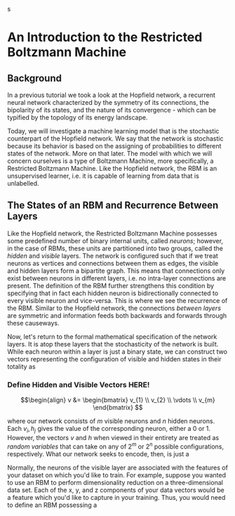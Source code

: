 <style TYPE="text/css">
code.has-jax {font: inherit; font-size: 100%; background: inherit; border: inherit;}
</style>
<script type="text/x-mathjax-config">
MathJax.Hub.Config({
    tex2jax: {
        inlineMath: [['$','$'], ['\\(','\\)']],
        skipTags: ['script', 'noscript', 'style', 'textarea', 'pre'] // removed 'code' entry
    }
});
MathJax.Hub.Queue(function() {
    var all = MathJax.Hub.getAllJax(), i;
    for(i = 0; i < all.length; i += 1) {
        all[i].SourceElement().parentNode.className += ' has-jax';
    }
});
</script>
<script type="text/javascript" src="http://cdn.mathjax.org/mathjax/latest/MathJax.js?config=TeX-AMS-MML_HTMLorMML"></script>s

# An Introduction to the Restricted Boltzmann Machine

## Background

In a previous tutorial we took a look at the Hopfield network, a recurrent neural network
characterized by the symmetry of its connections, the bipolarity of its states, and the 
nature of its convergence  - which can be typified by the topology of its energy landscape.

Today, we will investigate a machine learning model that is the stochastic counterpart of the
Hopfield network. We say that the network is stochastic because its behavior is based on the
assigning of probabilities to different states of the network. More on that later. The model
with which we will concern ourselves is a type of Boltzmann Machine, more specifically, a
Restricted Boltzmann Machine. Like the Hopfield network, the RBM is an unsupervised learner,
 i.e. it is capable of learning from data that is unlabelled.

## The States of an RBM and Recurrence Between Layers

Like the Hopfield network, the Restricted Boltzmann Machine possesses some predefined number of
binary internal units, called *neurons*; however, in the case of RBMs, these units are partitioned
into two groups, called the *hidden* and *visible* layers. The network is configured such that if
we treat neurons as vertices and connections between them as edges, the visible and hidden layers
form a bipartite graph. This means that connections only exist between neurons in different layers,
i.e. no intra-layer connections are present. The definition of the RBM further strengthens this
condition by specifying that in fact each hidden neuron is bidirectionally connected to every visible
neuron and vice-versa. This is where we see the recurrence of the RBM. Similar to the Hopfield network,
the connections *between layers* are symmetric and information feeds both backwards and forwards through
these causeways.

Now, let's return to the formal mathematical specification of the network layers. It is atop these layers
that the stochasticity of the network is built. While each neuron within a layer is just a binary state, we can
construct two vectors representing the configuration of visible and hidden states in their totality
as

### Define Hidden and Visible Vectors HERE!

$$\begin{align}
  v &= \begin{bmatrix}
    v_{1} \\
	v_{2} \\
	\vdots \\
	v_{m}
	\end{bmatrix}
$$

where our network consists of $m$ visible neurons and $n$ hidden neurons. Each $v_i, h_j$ gives the
value of the corresponding neuron, either a 0 or 1. However, the vectors $v$ and $h$ when viewed in
their entirety are treated as *random variables* that can take on any of $2^m$ or $2^n$ possible 
configurations, respectively. What our network seeks to encode, then, is just a


Normally, the neurons of the visible
layer are associated with the features of your dataset on which you'd like to train. For example,
suppose you wanted to use an RBM to perform dimensionality reduction on a three-dimensional data
set. Each of the x, y, and z components of your data vectors would be a feature which you'd like
to capture in your training. Thus, you would need to define an RBM possessing a 
